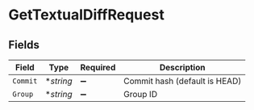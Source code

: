 # GetTextualDiffRequest


## Fields

| Field                         | Type                          | Required                      | Description                   |
| ----------------------------- | ----------------------------- | ----------------------------- | ----------------------------- |
| `Commit`                      | **string*                     | :heavy_minus_sign:            | Commit hash (default is HEAD) |
| `Group`                       | **string*                     | :heavy_minus_sign:            | Group ID                      |